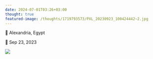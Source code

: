 ```yaml
---
date: 2024-07-01T03:26+03:00
thought: true
featured-image: /thoughts/1719793573/PXL_20230923_100424442~2.jpg
---
```



📌 Alexandria, Egypt

📅 Sep 23, 2023

![](/thoughts/1719793573/PXL_20230923_100424442~2.jpg)



